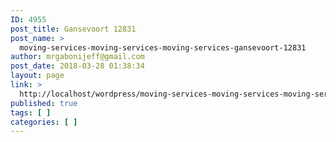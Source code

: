```yaml
---
ID: 4955
post_title: Gansevoort 12831
post_name: >
  moving-services-moving-services-moving-services-gansevoort-12831
author: mrgabonijeff@gmail.com
post_date: 2018-03-28 01:38:34
layout: page
link: >
  http://localhost/wordpress/moving-services-moving-services-moving-services-gansevoort-12831/
published: true
tags: [ ]
categories: [ ]
---
```


